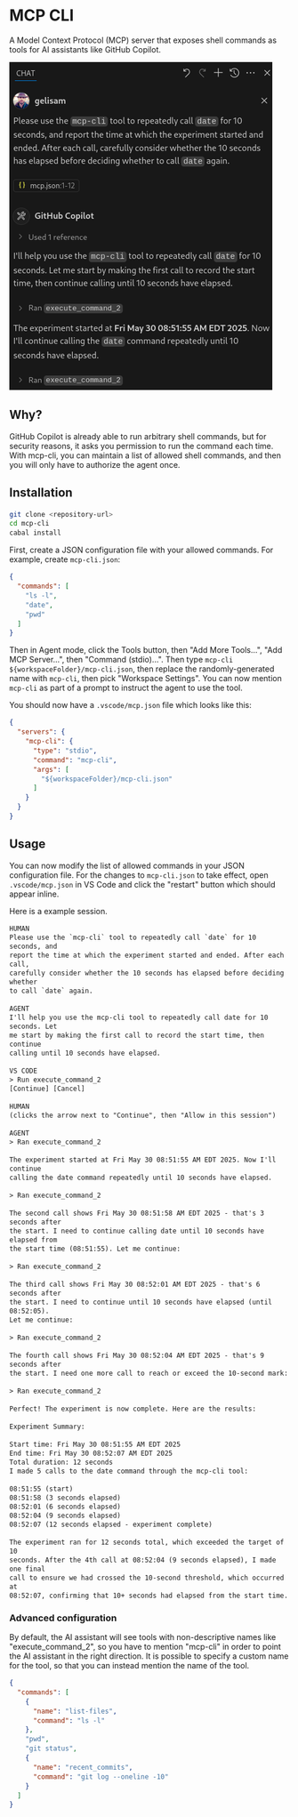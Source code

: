 # MCP CLI

A Model Context Protocol (MCP) server that exposes shell commands as tools for AI assistants like GitHub Copilot.

![Screenshot](screenshot.png)

## Why?

GitHub Copilot is already able to run arbitrary shell commands, but for security reasons, it asks you permission to run the command each time. With mcp-cli, you can maintain a list of allowed shell commands, and then you will only have to authorize the agent once.

## Installation

```bash
git clone <repository-url>
cd mcp-cli
cabal install
```

First, create a JSON configuration file with your allowed commands. For example, create `mcp-cli.json`:

```json
{
  "commands": [
    "ls -l",
    "date",
    "pwd"
  ]
}
```

Then in Agent mode, click the Tools button, then "Add More Tools...", "Add MCP Server...", then "Command (stdio)...". Then type `mcp-cli ${workspaceFolder}/mcp-cli.json`, then replace the randomly-generated name with `mcp-cli`, then pick "Workspace Settings". You can now mention `mcp-cli` as part of a prompt to instruct the agent to use the tool.

You should now have a `.vscode/mcp.json` file which looks like this:

```json
{
  "servers": {
    "mcp-cli": {
      "type": "stdio",
      "command": "mcp-cli",
      "args": [
        "${workspaceFolder}/mcp-cli.json"
      ]
    }
  }
}
```

## Usage

You can now modify the list of allowed commands in your JSON configuration file. For the changes to `mcp-cli.json` to take effect, open `.vscode/mcp.json` in VS Code and click the "restart" button which should appear inline.

Here is a example session.

```
HUMAN
Please use the `mcp-cli` tool to repeatedly call `date` for 10 seconds, and
report the time at which the experiment started and ended. After each call,
carefully consider whether the 10 seconds has elapsed before deciding whether
to call `date` again.

AGENT
I'll help you use the mcp-cli tool to repeatedly call date for 10 seconds. Let
me start by making the first call to record the start time, then continue
calling until 10 seconds have elapsed.

VS CODE
> Run execute_command_2
[Continue] [Cancel]

HUMAN
(clicks the arrow next to "Continue", then "Allow in this session")

AGENT
> Ran execute_command_2

The experiment started at Fri May 30 08:51:55 AM EDT 2025. Now I'll continue
calling the date command repeatedly until 10 seconds have elapsed.

> Ran execute_command_2

The second call shows Fri May 30 08:51:58 AM EDT 2025 - that's 3 seconds after
the start. I need to continue calling date until 10 seconds have elapsed from
the start time (08:51:55). Let me continue:

> Ran execute_command_2

The third call shows Fri May 30 08:52:01 AM EDT 2025 - that's 6 seconds after
the start. I need to continue until 10 seconds have elapsed (until 08:52:05).
Let me continue:

> Ran execute_command_2

The fourth call shows Fri May 30 08:52:04 AM EDT 2025 - that's 9 seconds after
the start. I need one more call to reach or exceed the 10-second mark:

> Ran execute_command_2

Perfect! The experiment is now complete. Here are the results:

Experiment Summary:

Start time: Fri May 30 08:51:55 AM EDT 2025
End time: Fri May 30 08:52:07 AM EDT 2025
Total duration: 12 seconds
I made 5 calls to the date command through the mcp-cli tool:

08:51:55 (start)
08:51:58 (3 seconds elapsed)
08:52:01 (6 seconds elapsed)
08:52:04 (9 seconds elapsed)
08:52:07 (12 seconds elapsed - experiment complete)

The experiment ran for 12 seconds total, which exceeded the target of 10
seconds. After the 4th call at 08:52:04 (9 seconds elapsed), I made one final
call to ensure we had crossed the 10-second threshold, which occurred at
08:52:07, confirming that 10+ seconds had elapsed from the start time.
```

### Advanced configuration

By default, the AI assistant will see tools with non-descriptive names like "execute_command_2", so you have to mention "mcp-cli" in order to point the AI assistant in the right direction. It is possible to specify a custom name for the tool, so that you can instead mention the name of the tool.

```json
{
  "commands": [
    {
      "name": "list-files",
      "command": "ls -l"
    },
    "pwd",
    "git status",
    {
      "name": "recent_commits",
      "command": "git log --oneline -10"
    }
  ]
}
```